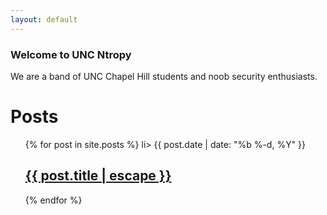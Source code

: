```yaml
---
layout: default
---
```

### Welcome to UNC Ntropy
We are a band of UNC Chapel Hill students and noob security enthusiasts.
<div class="home">

  <h1 class="page-heading">Posts</h1>

  <ul class="post-list"> {% for post in site.posts %}
   li>
      <span class="post-meta">{{ post.date | date: "%b %-d, %Y" }}</span>
   <h2> <a class="post-link" href="{{ post.url | prepend: site.baseurl }}">{{ post.title | escape }}</a> </h2>
   </li>
    {% endfor %}
</ul>
</div>

